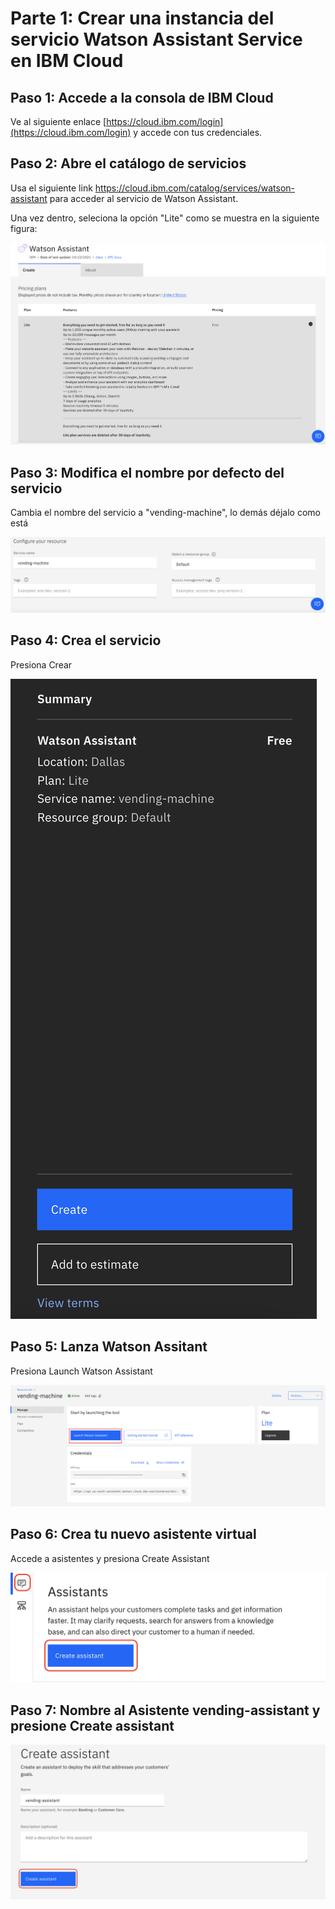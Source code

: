 # Parte 1: Crear una instancia del servicio Watson Assistant Service en IBM Cloud

## Paso 1: Accede a la consola de IBM Cloud

Ve al siguiente enlace [https://cloud.ibm.com/login](https://cloud.ibm.com/login) y accede con tus credenciales.


## Paso 2: Abre el catálogo de servicios

Usa el siguiente link https://cloud.ibm.com/catalog/services/watson-assistant para acceder al servicio de Watson Assistant.

Una vez dentro, seleciona la opción "Lite" como se muestra en la siguiente figura:

![Watson](../images/WatsonAssistant.png)


## Paso 3: Modifica el nombre por defecto del servicio 

Cambia el nombre del servicio a "vending-machine", lo demás déjalo como está

![NameWatson](../images/nombreWatson.png)


## Paso 4: Crea el servicio 

Presiona Crear

![CreateWatson](../images/crearWatson.png)

<a name="5-step-5"></a>
## Paso 5: Lanza Watson Assitant 

Presiona Launch Watson Assistant

![LaunchWatson](../images/launchWatson.png)


## Paso 6: Crea tu nuevo asistente virtual

Accede a asistentes y presiona Create Assistant

![CrearAsistente](../images/crearAsistente.png)


## Paso 7: Nombre al Asistente vending-assistant y presione Create assistant

![NombreAsistente](../images/nombreAsistente.png)
